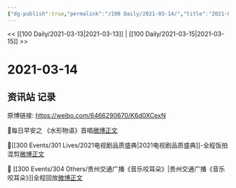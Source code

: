```yaml
---
{"dg-publish":true,"permalink":"/100 Daily/2021-03-14/","title":"2021-03-14","created":"2023-04-09T14:57:53.970+08:00","updated":"2023-04-09T14:58:30.787+08:00"}
---
```



<< [[100 Daily/2021-03-13\|2021-03-13]] | [[100 Daily/2021-03-15\|2021-03-15]] >>

# 2021-03-14

## 资讯站 记录

原博链接: https://weibo.com/6466290670/K6d0XCexN

🌄每日早安之
《水形物语》首唱[微博正文](https://weibo.com/detail/4614565188600559)

💫[[300 Events/301 Lives/2021电视剧品质盛典\|2021电视剧品质盛典]]-全程饭拍混剪[微博正文](https://weibo.com/detail/4614795083646377)

💫 [[300 Events/304 Others/贵州交通广播《音乐咬耳朵》\|贵州交通广播《音乐咬耳朵》]]全程回放[微博正文](https://weibo.com/detail/4614797415158684)
